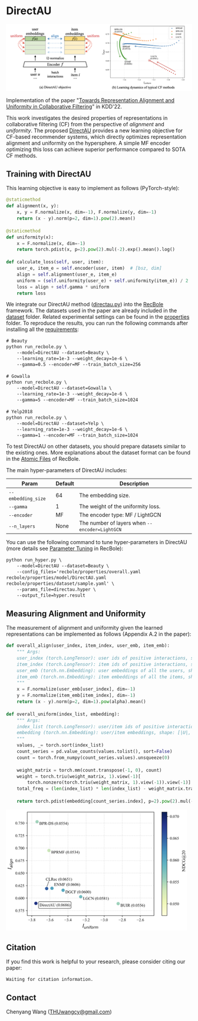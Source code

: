 # DirectAU

<img src="./asset/model.png" title="" alt="illustration" width="615">

Implementation of the paper "[Towards Representation Alignment and Uniformity in Collaborative Filtering]()" in KDD'22.

This work investigates the desired properties of representations in collaborative filtering (CF) from the perspective of *alignment* and *uniformity*. The proposed [DirectAU](https://github.com/THUwangcy/DirectAU/blob/main/recbole/model/general_recommender/directau.py) provides a new learning objective for CF-based recommender systems, which directly optimizes representation alignment and uniformity on the hypersphere. A simple MF encoder optimizing this loss can achieve superior performance compared to SOTA CF methods. 

## Training with DirectAU

This learning objective is easy to implement as follows (PyTorch-style):

```python
@staticmethod
def alignment(x, y):
    x, y = F.normalize(x, dim=-1), F.normalize(y, dim=-1)
    return (x - y).norm(p=2, dim=1).pow(2).mean()

@staticmethod
def uniformity(x):
    x = F.normalize(x, dim=-1)
    return torch.pdist(x, p=2).pow(2).mul(-2).exp().mean().log()

def calculate_loss(self, user, item):
    user_e, item_e = self.encoder(user, item)  # [bsz, dim]
    align = self.alignment(user_e, item_e)
    uniform = (self.uniformity(user_e) + self.uniformity(item_e)) / 2
    loss = align + self.gamma * uniform
    return loss
```

We integrate our DirectAU method ([directau.py](https://github.com/THUwangcy/DirectAU/blob/main/recbole/model/general_recommender/directau.py)) into the [RecBole](https://recbole.io/) framework. The datasets used in the paper are already included in the [dataset](https://github.com/THUwangcy/DirectAU/tree/main/dataset) folder. Related experimental settings can be found in the [properties](https://github.com/THUwangcy/DirectAU/tree/main/recbole/properties) folder. To reproduce the results, you can run the following commands after installing all the [requirements](https://github.com/THUwangcy/DirectAU/blob/main/requirements.txt):

```shell
# Beauty
python run_recbole.py \
    --model=DirectAU --dataset=Beauty \
    --learning_rate=1e-3 --weight_decay=1e-6 \
    --gamma=0.5 --encoder=MF --train_batch_size=256

# Gowalla
python run_recbole.py \
    --model=DirectAU --dataset=Gowalla \
    --learning_rate=1e-3 --weight_decay=1e-6 \
    --gamma=5 --encoder=MF --train_batch_size=1024

# Yelp2018
python run_recbole.py \
    --model=DirectAU --dataset=Yelp \
    --learning_rate=1e-3 --weight_decay=1e-6 \
    --gamma=1 --encoder=MF --train_batch_size=1024
```

To test DirectAU on other datasets, you should prepare datasets similar to the existing ones. More explanations about the dataset format can be found in the [Atomic Files](https://recbole.io/atomic_files.html) of RecBole. 

The main hyper-parameters of DirectAU includes:

| Param              | Default | Description                                    |
| ------------------ | ------- | ---------------------------------------------- |
| `--embedding_size` | 64      | The embedding size.                            |
| `--gamma`          | 1       | The weight of the uniformity loss.             |
| `--encoder`        | MF      | The encoder type: MF / LightGCN                |
| `--n_layers`       | None    | The number of layers when `--encoder=LightGCN` |

You can use the following command to tune hyper-parameters in DirectAU (more details see [Parameter Tuning](https://recbole.io/docs/user_guide/usage/parameter_tuning.html) in RecBole):

```shell
python run_hyper.py \
    --model=DirectAU --dataset=Beauty \
    --config_files='recbole/properties/overall.yaml recbole/properties/model/DirectAU.yaml recbole/properties/dataset/sample.yaml' \
    --params_file=directau.hyper \
    --output_file=hyper.result
```

## Measuring Alignment and Uniformity

The measurement of alignment and uniformity given the learned representations can be implemented as follows (Appendix A.2 in the paper):

```python
def overall_align(user_index, item_index, user_emb, item_emb):
    """ Args:
    user_index (torch.LongTensor): user ids of positive interactions, shape: [|R|, ]
    item_index (torch.LongTensor): item ids of positive interactions, shape: [|R|, ]
    user_emb (torch.nn.Embedding): user embeddings of all the users, shape: [|U|, dim]
    item_emb (torch.nn.Embedding): item embeddings of all the items, shape: [|I|, dim]
    """
    x = F.normalize(user_emb[user_index], dim=-1)
    y = F.normalize(item_emb[item_index], dim=-1)
    return (x - y).norm(p=2, dim=1).pow(alpha).mean()

def overall_uniform(index_list, embedding):
    """ Args:
    index_list (torch.LongTensor): user/item ids of positive interactions, shape: [|R|, ]
    embedding (torch.nn.Embedding): user/item embeddings, shape: [|U|, dim] or [|I|, dim]
    """ 
    values, _= torch.sort(index_list)
    count_series = pd.value_counts(values.tolist(), sort=False)
    count = torch.from_numpy(count_series.values).unsqueeze(0)

    weight_matrix = torch.mm(count.transpose(-1, 0), count)
    weight = torch.triu(weight_matrix, 1).view(-1)[
        torch.nonzero(torch.triu(weight_matrix, 1).view(-1)).view(-1)].to(embedding.device)
    total_freq = (len(index_list) * len(index_list) - weight_matrix.trace()) / 2

    return torch.pdist(embedding[count_series.index], p=2).pow(2).mul(-2).exp().mul(weight).sum().div(total_freq).log()
```

<img title="" src="./asset/measurement.png" alt="measurement" width="491">

## Citation

If you find this work is helpful to your research, please consider citing our paper:

```
Waiting for citation information.
```

## Contact

Chenyang Wang ([THUwangcy@gmail.com](mailto:THUwangcy@gmail.com))
